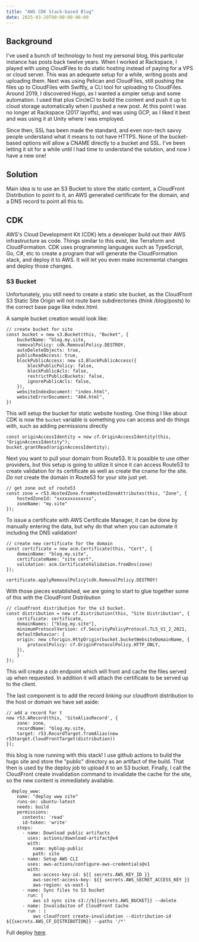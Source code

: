 ```yaml
---
title: "AWS CDK Stack-based Blog"
date: 2025-03-28T00:00:00-06:00
---
```


## Background

I've used a bunch of technology to host my personal blog, this particular instance has posts back twelve years. When I worked at Rackspace, I played with using CloudFiles to do static hosting instead of paying for a VPS or cloud server.  This was an adequete setup for a while, writing posts and uploading them.  Next was using Pelican and CloudFiles, still pushing the files up to CloudFiles with Swiftly, a CLI tool for uploading to CloudFiles.  Around 2019, I discovered Hugo, as I wanted a simpler setup and some automation. I used that plus CircleCI to build the content and push it up to cloud storage automatically when I pushed a new post.  At this point I was no longer at Rackspace (2017 layoffs), and was using GCP, as I liked it best and was using it at Unity where I was employed.  

Since then, SSL has been made the standard, and even non-tech savvy people understand what it means to not have HTTPS. None of the bucket-based options will allow a CNAME directly to a bucket and SSL.  I've been letting it sit for a while until I had time to understand the solution, and now I have a new one!

## Solution

Main idea is to use an S3 Bucket to store the static content, a CloudFront Distribution to point to it, an AWS generated certificate for the domain, and a DNS record to point all this to.  

## CDK

AWS's Cloud Development Kit (CDK) lets a developer build out their AWS infrastructure as code. Things similar to this exist, like Terraform and CloudFormation.  CDK uses programming languages such as TypeScript, Go, C#, etc to create a program that will generate the CloudFormation stack, and deploy it to AWS. It will let you even make incremental changes and deploy those changes.

### S3 Bucket

Unfortunately, you still need to create a static site bucket, as the CloudFront S3 Static Site Origin will not route bare subdirectories (think /blog/posts) to the correct base page like index.html.  

A sample bucket creation would look like: 

```
// create bucket for site
const bucket = new s3.Bucket(this, "Bucket", {
    bucketName: "blog.my.site,
    removalPolicy: cdk.RemovalPolicy.DESTROY,
    autoDeleteObjects: true,
    publicReadAccess: true,
    blockPublicAccess: new s3.BlockPublicAccess({
        blockPublicPolicy: false,
        blockPublicAcls: false,
        restrictPublicBuckets: false,
        ignorePublicAcls: false,
    }),
    websiteIndexDocument: "index.html",
    websiteErrorDocument: "404.html",
})
```
This will setup the bucket for static website hosting. One thing I like about CDK is now the `bucket` variable is something you can access and do things with, such as adding permissions directly

```
const originAccessIdentity = new cf.OriginAccessIdentity(this, "OriginAccessIdentity");
bucket.grantRead(originAccessIdentity);
```

Next you want to pull your domain from Route53.  It is possible to use other providers, but this setup is going to utilize it since it can access Route53 to create validation for its certificate as well as create the cname for the site.  *Do not* create the domain in Route53 for your site just yet. 

```
// get zone out of route53
const zone = r53.HostedZone.fromHostedZoneAttributes(this, "Zone", {
    hostedZoneId: "xxxxxxxxxxxxx",
    zoneName: "my.site"
});
```

To issue a certificate with AWS Certificate Manager, it can be done by manually entering the data, but why do that when you can automate it including the DNS validation!

```
// create new certificate for the domain
const certificate = new acm.Certificate(this, "Cert", {
    domainName: "blog.my.site",
    certificateName: "site cert",
    validation: acm.CertificateValidation.fromDns(zone)
});

certificate.applyRemovalPolicy(cdk.RemovalPolicy.DESTROY)
```

With those pieces established, we are going to start to glue together some of this with the CloudFront Distribution

```
// cloudfront distribution for the s3 bucket.
const distribution = new cf.Distribution(this, "Site Distribution", {
    certificate: certificate,
    domainNames: ["blog.my.site"],
    minimumProtocolVersion: cf.SecurityPolicyProtocol.TLS_V1_2_2021,
    defaultBehavior: {
    origin: new cforigin.HttpOrigin(bucket.bucketWebsiteDomainName, {
        protocolPolicy: cf.OriginProtocolPolicy.HTTP_ONLY,
    }),
    }
});
```

This will create a cdn endpoint which will front and cache the files served up when requested.  In addition it will attach the certificate to be served up to the client. 

The last component is to add the record linking our cloudfront distribution to the host or domain we have set aside: 

```
// add a record for t
new r53.ARecord(this, 'SiteAliasRecord', {
    zone: zone,
    recordName: "blog.my.site,
    target: r53.RecordTarget.fromAlias(new r53target.CloudFrontTarget(distribution))
});
```

this blog is now running with this stack! I use github actions to build the hugo site and store the "public" directory as an artifact of the build. That then is used by the deploy job to upload it to an S3 bucket.  Finally, I call the CloudFront create invalidation command to invalidate the cache for the site, so the new content is immediately available. 

```
  deploy_www:
    name: "deploy www site"
    runs-on: ubuntu-latest
    needs: build
    permissions:
      contents: 'read'
      id-token: 'write'
    steps:
      - name: Download public artifacts
        uses: actions/download-artifact@v4
        with:
          name: myblog-public
          path: site
      - name: Setup AWS CLI
        uses: aws-actions/configure-aws-credentials@v1
        with:
          aws-access-key-id: ${{ secrets.AWS_KEY_ID }}
          aws-secret-access-key: ${{ secrets.AWS_SECRET_ACCESS_KEY }}
          aws-region: us-east-1
      - name: Sync files to S3 bucket
        run: |
          aws s3 sync site s3://${{secrets.AWS_BUCKET}} --delete
      - name: Invalidaiton of CloudFront Cache
        run : | 
          aws cloudfront create-invalidation --distribution-id ${{secrets.AWS_CF_DISTRIBUTION}} --paths '/*'
```

Full deploy [here](https://github.com/sasimpson/blog/blob/main/.github/workflows/hugo-aws.yaml).

